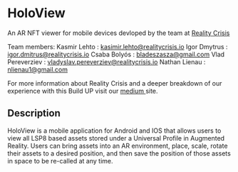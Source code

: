 # HoloView 
An AR NFT viewer for mobile devices devloped by the team at [Reality Crisis](https://realitycrisis.io/) 

Team members: 
 Kasmir Lehto : kasimir.lehto@realitycrisis.io
 Igor Dmytrus : igor.dmitrus@realitycrisis.io
 Csaba Bolyós : bladeszasza@gmail.com
 Vlad Pereverziev : vladyslav.pereverziev@realitycrisis.io
 Nathan Lienau : nlienau1@gmail.com


For more information about Reality Crisis and a deeper breakdown of our experience with this Build UP visit our [medium ](https://medium.com/p/3cf095a15792/edit)site.

## Description

HoloView is a mobile application for Android and IOS that allows users to view all LSP8 based assets stored under a Universal Profile in Augmented Reality. Users can bring assets into an AR environment, place, scale, rotate their assets to a desired position, and then save the position of those assets in space to be re-called at any time.


